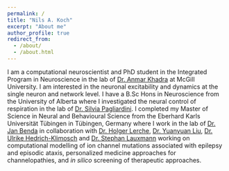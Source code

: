 ```yaml
---
permalink: /
title: "Nils A. Koch"
excerpt: "About me"
author_profile: true
redirect_from: 
  - /about/
  - /about.html
---
```


I am a computational neuroscientist and PhD student in the Integrated Program in Neuroscience in the lab of [Dr. Anmar Khadra](https://www.medicine.mcgill.ca/physio/khadralab/) at McGill University. I am interested in the neuronal excitability and dynamics at the single neuron and network level. I have a B.Sc Hons in Neuroscience from the University of Alberta where I investigated the neural control of respiration in the lab of [Dr. Silvia Pagliardini](https://sites.google.com/view/pagliardinilab/home). I completed my Master of Science in Neural and Behavioural Science from the Eberhard Karls Universität Tübingen in Tübingen, Germany where I work in the lab of [Dr. Jan Benda](https://uni-tuebingen.de/fakultaeten/mathematisch-naturwissenschaftliche-fakultaet/fachbereiche/biologie/institute/neurobiologie/lehrbereiche/neuroethologie/) in collaboration with [Dr. Holger Lerche](https://www.hih-tuebingen.de/forschung/neurologie-mit-schwerpunkt-epileptologie/), [Dr. Yuanyuan Liu](https://www.researchgate.net/profile/Yuanyuan-Liu-66), [Dr. Ulrike Hedrich-Klimosch](https://www.hih-tuebingen.de/forschung/neurologie-mit-schwerpunkt-epileptologie/forschungsgruppen/experimentelleneurophysiologie/) and [Dr. Stephan Lauxmann](https://www.medizin.uni-tuebingen.de/de/das-klinikum/mitarbeiter/profil/761) working on computational modelling of ion channel mutations associated with epilepsy and episodic ataxis, personalized medicine approaches for channelopathies, and *in silico* screening of therapeutic approaches.




